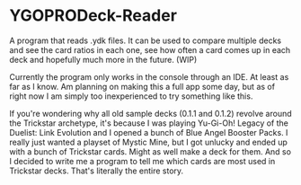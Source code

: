 # YGOPRODeck-Reader
A program that reads .ydk files. It can be used to compare multiple decks and see the card ratios in each one, see how often a card comes up in each deck and hopefully much more in the future. (WIP)

Currently the program only works in the console through an IDE. At least as far as I know. Am planning on making this a full app some day, but as of right now I am simply too inexperienced to try something like this.

If you're wondering why all old sample decks (0.1.1 and 0.1.2) revolve around the Trickstar archetype, it's because I was playing Yu-Gi-Oh! Legacy of the Duelist: Link Evolution and I opened a bunch of Blue Angel Booster Packs. I really just wanted a playset of Mystic Mine, but I got unlucky and ended up with a bunch of Trickstar cards. Might as well make a deck for them.
And so I decided to write me a program to tell me which cards are most used in Trickstar decks. That's literally the entire story.
